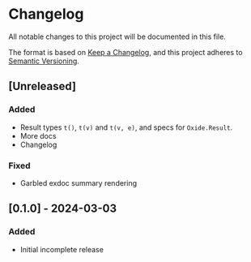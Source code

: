 # Changelog

All notable changes to this project will be documented in this file.

The format is based on [Keep a Changelog](https://keepachangelog.com/en/1.1.0/),
and this project adheres to [Semantic Versioning](https://semver.org/spec/v2.0.0.html).

## [Unreleased]

### Added

- Result types `t()`, `t(v)` and `t(v, e)`, and specs for `Oxide.Result`.
- More docs
- Changelog

### Fixed

- Garbled exdoc summary rendering

## [0.1.0] - 2024-03-03

### Added

- Initial incomplete release
